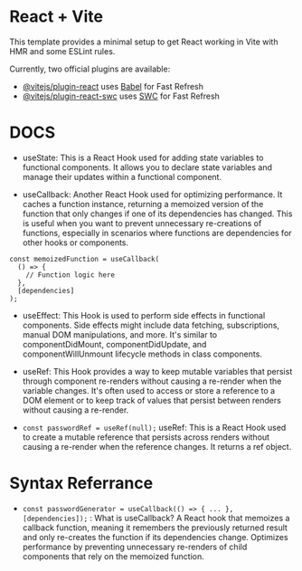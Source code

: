 # React + Vite

This template provides a minimal setup to get React working in Vite with HMR and some ESLint rules.

Currently, two official plugins are available:

- [@vitejs/plugin-react](https://github.com/vitejs/vite-plugin-react/blob/main/packages/plugin-react/README.md) uses [Babel](https://babeljs.io/) for Fast Refresh
- [@vitejs/plugin-react-swc](https://github.com/vitejs/vite-plugin-react-swc) uses [SWC](https://swc.rs/) for Fast Refresh

# DOCS
* useState: This is a React Hook used for adding state variables to functional components. It allows you to declare state variables and manage their updates within a functional component.

* useCallback: Another React Hook used for optimizing performance. It caches a function instance, returning a memoized version of the function that only changes if one of its dependencies has changed. This is useful when you want to prevent unnecessary re-creations of functions, especially in scenarios where functions are dependencies for other hooks or components.
```
const memoizedFunction = useCallback(
  () => {
    // Function logic here
  },
  [dependencies]
);

```

* useEffect: This Hook is used to perform side effects in functional components. Side effects might include data fetching, subscriptions, manual DOM manipulations, and more. It's similar to componentDidMount, componentDidUpdate, and componentWillUnmount lifecycle methods in class components.

* useRef: This Hook provides a way to keep mutable variables that persist through component re-renders without causing a re-render when the variable changes. It's often used to access or store a reference to a DOM element or to keep track of values that persist between renders without causing a re-render.

* `const passwordRef = useRef(null);` useRef: This is a React Hook used to create a mutable reference that persists across renders without causing a re-render when the reference changes. It returns a ref object.

# Syntax Referrance 
* `const passwordGenerator = useCallback(() => { ... }, [dependencies]);` :
What is useCallback?
A React hook that memoizes a callback function, meaning it remembers the previously returned result and only re-creates the function if its dependencies change.
Optimizes performance by preventing unnecessary re-renders of child components that rely on the memoized function.